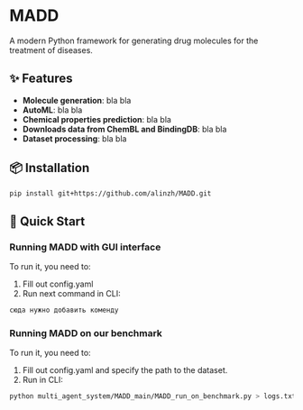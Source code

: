 # MADD

A modern Python framework for generating drug molecules for the treatment of diseases.

## ✨ Features

- **Molecule generation**: bla bla
- **AutoML**: bla bla
- **Chemical properties prediction**:  bla bla
- **Downloads data from ChemBL and BindingDB**:  bla bla
- **Dataset processing**:  bla bla

## 📦 Installation

```bash
pip install git+https://github.com/alinzh/MADD.git
```

## 🚀 Quick Start
### Running MADD with GUI interface
To run it, you need to:
1) Fill out config.yaml
2) Run next command in CLI:
   
```bash
сюда нужно добавить коменду
```

### Running MADD on our benchmark
To run it, you need to:
1) Fill out config.yaml and specify the path to the dataset.
2) Run in CLI:
   
```bash
python multi_agent_system/MADD_main/MADD_run_on_benchmark.py > logs.txt
```
